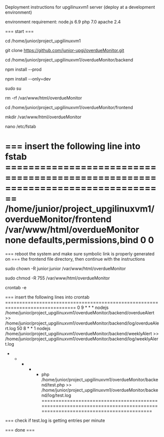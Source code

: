 Deployment instructions for upgilinuxvm1 server (deploy at a development environment)

environment requirement:
node.js 6.9
php 7.0
apache 2.4

=== start ===

cd /home/junior/project_upgilinuxvm1

git clone https://github.com/junior-upgi/overdueMonitor.git

cd /home/junior/project_upgilinuxvm1/overdueMonitor/backend

npm install --prod

npm install --only=dev

sudo su

rm -rf /var/www/html/overdueMonitor

cd /home/junior/project_upgilinuxvm1/overdueMonitor/frontend

mkdir /var/www/html/overdueMonitor

nano /etc/fstab

=== insert the following line into fstab ================================================================================
/home/junior/project_upgilinuxvm1/overdueMonitor/frontend /var/www/html/overdueMonitor none defaults,permissions,bind 0 0
=========================================================================================================================

=== reboot the system and make sure symbolic link is properly generated on
=== the frontend file directory, then continue with the instructions 

sudo chown -R junior:junior /var/www/html/overdueMonitor

sudo chmod -R 755 /var/www/html/overdueMonitor

crontab -e

=== insert the following lines into crontab ===============================================================================
0 9 * * * nodejs /home/junior/project_upgilinuxvm1/overdueMonitor/backend/overdueAlert >> /home/junior/project_upgilinuxvm1/overdueMonitor/backend/log/overdueAlert.log
50 8 * * 1 nodejs /home/junior/project_upgilinuxvm1/overdueMonitor/backend/weeklyAlert >> /home/junior/project_upgilinuxvm1/overdueMonitor/backend/log/weeklyAlert.log

* * * * * php /home/junior/project_upgilinuxvm1/overdueMonitor/backend/test.php >> /home/junior/project_upgilinuxvm1/overdueMonitor/backend/log/test.log
=========================================================================================================================

=== check if test.log is getting entries per minute

=== done ===
